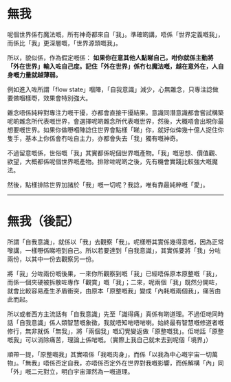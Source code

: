 # 無我

呢個世界係冇魔法嘅，所有神奇都來自「我」。準確啲講，唔係「世界定義嘅我」，而係比「我」更深層嘅，「世界源頭嘅我」。

所以，貌似係，作為假定嘅係： **如果你在意其他人點睇自己，咁你就係主動將「外在世界」輸入咗自己度。記住「外在世界」係冇乜魔法嘅，越在意外在，人自身嘅力量就越薄弱。**

例如進入咗所謂「flow state」嗰陣，「自我意識」減少，心無雜念，只專注諗做要做嗰樣嘢，效果會特別強大。

雜念唔係純粹對專注力嘅干擾，亦都會直接干擾結果。意識同潛意識都會嘗試構築呢啲雜念所代表嘅世界，會選擇呢啲雜念所代表嘅世界，然後，大概唔會出現你最想要嘅世界。如果你做嘢嗰陣諗住世界會點樣「睇」你，就好似俾幾十億人捉住你隻手，基本上你係會冇咗自主力，亦都會失去「我」獨有嘅神奇。

不過留意嘅係，世俗嘅「我」其實都係呢個世界嘅產物。「我」嘅思想、價值觀、欲望，大概都係呢個世界嘅產物。排除咗呢啲之後，先有機會實踐比較強大嘅魔法。

然後，點樣排除世界加諸於「我」嘅一切呢？我諗，唯有靠最純粹嘅「愛」。

---

# 無我（後記）

所謂「自我意識」，就係以「我」去觀察「我」。呢樣嘢其實係幾得意嘅，因為正常嚟講，一樣嘢係睇唔到自己。所以若要達到「自我意識」，其實係要將「我」分咗兩份，以其中一份去觀察另一份。

將「我」分咗兩份嘅後果，一來你所觀察到嘅「我」已經唔係原本原整嘅「我」，而係一個夾硬被拆散咗專作「觀賞」嘅「我」；二來，呢兩個「我」既然分開咗，就會比較容易產生矛盾衝突，由原本「原整嘅我」變成「內耗嘅兩個我」，痛苦由此而起。

所以或者西方主流話有「自我意識」先至「識得痛」真係有啲道理。不過佢哋同時話「自我意識」係人類智慧嘅象徵，我就唔知啱唔啱喇。始終最有智慧嘅修道者嘅修行，無非就係「無我」，將「兩個我」嘅幻覺變返做「原整嘅我」。佢哋話「原整嘅我」可以消除痛苦，理論上係啱嘅。（實際上我自己就未去到呢個「境界」）

順帶一提，「原整嘅我」其實唔係「我嘅肉身」，而係「以我為中心嘅宇宙一切萬物」。「無我」唔係否定自我，亦唔係否定外在世界對我嘅影響，而係解構「內」同「外」嘅二元對立，明白宇宙渾然為一嘅道理。
